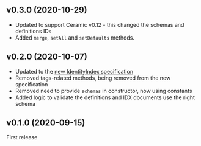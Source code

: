 ## v0.3.0 (2020-10-29)

- Updated to support Ceramic v0.12 - this changed the schemas and definitions IDs
- Added `merge`, `setAll` and `setDefaults` methods.

## v0.2.0 (2020-10-07)

- Updated to the [new IdentityIndex specification](https://github.com/ceramicnetwork/CIP/pull/65)
- Removed tags-related methods, being removed from the new specification
- Removed need to provide `schemas` in constructor, now using constants
- Added logic to validate the definitions and IDX documents use the right schema

## v0.1.0 (2020-09-15)

First release
